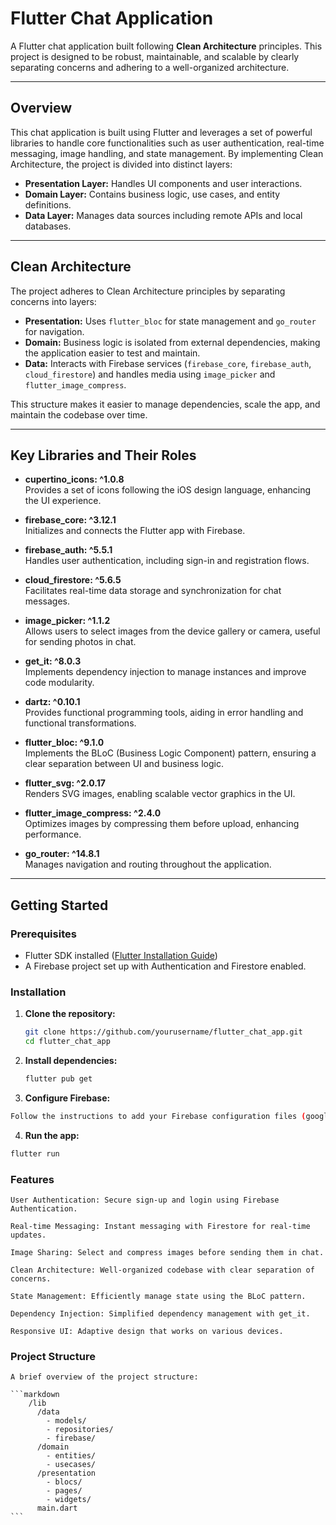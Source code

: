 # Flutter Chat Application

A Flutter chat application built following **Clean Architecture** principles. This project is designed to be robust, maintainable, and scalable by clearly separating concerns and adhering to a well-organized architecture.

---

## Overview

This chat application is built using Flutter and leverages a set of powerful libraries to handle core functionalities such as user authentication, real-time messaging, image handling, and state management. By implementing Clean Architecture, the project is divided into distinct layers:

- **Presentation Layer:** Handles UI components and user interactions.
- **Domain Layer:** Contains business logic, use cases, and entity definitions.
- **Data Layer:** Manages data sources including remote APIs and local databases.

---

## Clean Architecture

The project adheres to Clean Architecture principles by separating concerns into layers:

- **Presentation:** Uses `flutter_bloc` for state management and `go_router` for navigation.
- **Domain:** Business logic is isolated from external dependencies, making the application easier to test and maintain.
- **Data:** Interacts with Firebase services (`firebase_core`, `firebase_auth`, `cloud_firestore`) and handles media using `image_picker` and `flutter_image_compress`.

This structure makes it easier to manage dependencies, scale the app, and maintain the codebase over time.

---

## Key Libraries and Their Roles

- **cupertino_icons: ^1.0.8**  
  Provides a set of icons following the iOS design language, enhancing the UI experience.

- **firebase_core: ^3.12.1**  
  Initializes and connects the Flutter app with Firebase.

- **firebase_auth: ^5.5.1**  
  Handles user authentication, including sign-in and registration flows.

- **cloud_firestore: ^5.6.5**  
  Facilitates real-time data storage and synchronization for chat messages.

- **image_picker: ^1.1.2**  
  Allows users to select images from the device gallery or camera, useful for sending photos in chat.

- **get_it: ^8.0.3**  
  Implements dependency injection to manage instances and improve code modularity.

- **dartz: ^0.10.1**  
  Provides functional programming tools, aiding in error handling and functional transformations.

- **flutter_bloc: ^9.1.0**  
  Implements the BLoC (Business Logic Component) pattern, ensuring a clear separation between UI and business logic.

- **flutter_svg: ^2.0.17**  
  Renders SVG images, enabling scalable vector graphics in the UI.

- **flutter_image_compress: ^2.4.0**  
  Optimizes images by compressing them before upload, enhancing performance.

- **go_router: ^14.8.1**  
  Manages navigation and routing throughout the application.

---

## Getting Started

### Prerequisites

- Flutter SDK installed ([Flutter Installation Guide](https://flutter.dev/docs/get-started/install))
- A Firebase project set up with Authentication and Firestore enabled.

### Installation

1. **Clone the repository:**

   ```bash
   git clone https://github.com/yourusername/flutter_chat_app.git
   cd flutter_chat_app
   ```
   
2. **Install dependencies:**
   ```bash
   flutter pub get
   ```
3. **Configure Firebase:**
  ```bash
  Follow the instructions to add your Firebase configuration files (google-services.json for Android, GoogleService-Info.plist for iOS) to the project.
  ```
4. **Run the app:**
  ```bash
  flutter run
  ```

### Features
    User Authentication: Secure sign-up and login using Firebase Authentication.
    
    Real-time Messaging: Instant messaging with Firestore for real-time updates.
    
    Image Sharing: Select and compress images before sending them in chat.
    
    Clean Architecture: Well-organized codebase with clear separation of concerns.
    
    State Management: Efficiently manage state using the BLoC pattern.
    
    Dependency Injection: Simplified dependency management with get_it.
    
    Responsive UI: Adaptive design that works on various devices.

### Project Structure
    A brief overview of the project structure:

    ```markdown
        /lib
          /data
            - models/
            - repositories/
            - firebase/
          /domain
            - entities/
            - usecases/
          /presentation
            - blocs/
            - pages/
            - widgets/
          main.dart
    ```
